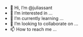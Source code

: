 - 👋 Hi, I’m @juliassant
- 👀 I’m interested in ...
- 🌱 I’m currently learning ...
- 💞️ I’m looking to collaborate on ...
- 📫 How to reach me ...

<!---
juliassant/juliassant is a ✨ special ✨ repository because its `README.md` (this file) appears on your GitHub profile.
You can click the Preview link to take a look at your changes.
--->
